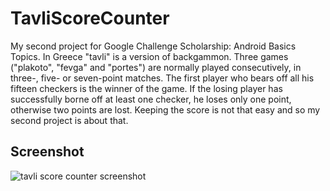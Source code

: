 # TavliScoreCounter
My second project for Google Challenge Scholarship: Android Basics Topics. In Greece "tavli" is a version of backgammon. Three games ("plakoto", "fevga" and "portes") are normally played consecutively, in three-, five- or seven-point matches. The first player who bears off all his fifteen checkers is the winner of the game. If the losing player has successfully borne off at least one checker, he loses only one point, otherwise two points are lost. Keeping the score is not that easy and so my second project is about that.

## Screenshot
![tavli score counter screenshot](https://user-images.githubusercontent.com/33526043/33651077-36c50faa-da6d-11e7-8b3a-620efb55371f.png)
